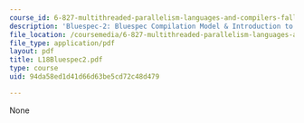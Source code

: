 ```yaml
---
course_id: 6-827-multithreaded-parallelism-languages-and-compilers-fall-2002
description: 'Bluespec-2: Bluespec Compilation Model & Introduction to programming'
file_location: /coursemedia/6-827-multithreaded-parallelism-languages-and-compilers-fall-2002/94da58ed1d41d66d63be5cd72c48d479_L18Bluespec2.pdf
file_type: application/pdf
layout: pdf
title: L18Bluespec2.pdf
type: course
uid: 94da58ed1d41d66d63be5cd72c48d479

---
```

None